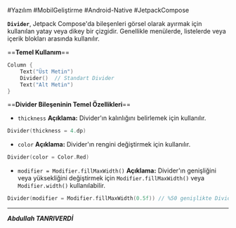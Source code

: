 #Yazılım #MobilGeliştirme #Android-Native  #JetpackCompose



**`Divider`**, Jetpack Compose'da bileşenleri görsel olarak ayırmak için kullanılan yatay veya dikey bir çizgidir. Genellikle menülerde, listelerde veya içerik blokları arasında kullanılır.

==**Temel Kullanım**==
```kotlin
Column {
    Text("Üst Metin")
    Divider()  // Standart Divider
    Text("Alt Metin")
}

```

==**Divider Bileşeninin Temel Özellikleri**==


- `thickness`
**Açıklama:** Divider'ın kalınlığını belirlemek için kullanılır.
```kotlin
Divider(thickness = 4.dp)

```

- `color`
**Açıklama:** Divider'ın rengini değiştirmek için kullanılır.
```kotlin
Divider(color = Color.Red)

```

- `modifier = Modifier.fillMaxWidth()`
**Açıklama:** Divider'ın genişliğini veya yüksekliğini değiştirmek için `Modifier.fillMaxWidth()` veya `Modifier.width()` kullanılabilir.
```kotlin
Divider(modifier = Modifier.fillMaxWidth(0.5f)) // %50 genişlikte Divider

```

---

***Abdullah TANRIVERDİ***






